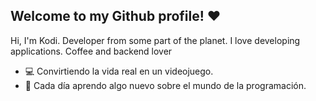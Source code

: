 <h2>Welcome to my Github profile! ♥️</h2> 

Hi, I'm Kodi. Developer from some part of the planet. I love developing applications. Coffee and backend lover

- 💻 Convirtiendo la vida real en un videojuego.
- 📗 Cada día aprendo algo nuevo sobre el mundo de la programación.
